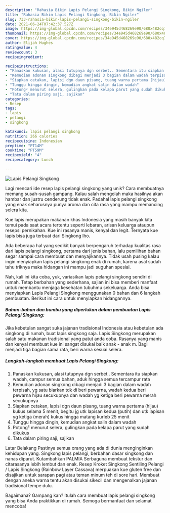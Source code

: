 ```yaml
---
description: "Rahasia Bikin Lapis Pelangi Singkong, Bikin Ngiler"
title: "Rahasia Bikin Lapis Pelangi Singkong, Bikin Ngiler"
slug: 733-rahasia-bikin-lapis-pelangi-singkong-bikin-ngiler
date: 2021-06-24T07:42:37.527Z
image: https://img-global.cpcdn.com/recipes/34e945d468269e90/680x482cq70/lapis-pelangi-singkong-foto-resep-utama.jpg
thumbnail: https://img-global.cpcdn.com/recipes/34e945d468269e90/680x482cq70/lapis-pelangi-singkong-foto-resep-utama.jpg
cover: https://img-global.cpcdn.com/recipes/34e945d468269e90/680x482cq70/lapis-pelangi-singkong-foto-resep-utama.jpg
author: Elijah Hughes
ratingvalue: 4
reviewcount: 3
recipeingredient:

recipeinstructions:
- "Panaskan kukusan, alasi tutupnya dgn serbet.. Sementara itu siapkan wadah, campur semua bahan, aduk hingga semua tercampur rata"
- "Kemudian adonan singkong dibagi menjadi 3 bagian dalam wadah terpisah, yg satu biarkan tdk di beri pewarna, wadah kedua beri pewarna hijau secukupnya dan wadah yg ketiga beri pewarna merah secukupnya"
- "Siapkan cetakan, lapisi dgn daun pisang, tuang warna pertama (hijau) kukus selama 5 menit, begitu jg utk lapisan kedua (putih) dan utk lapisan yg ketiga (merah) kukus hingga matang kurleb 25 menit"
- "Tunggu hingga dingin, kemudian angkat salin dalam wadah"
- "Potong² menurut selera, gulingkan pada kelapa parut yang sudah dikukus"
- "Tata dalam piring saji, sajikan"
categories:
- Resep
tags:
- lapis
- pelangi
- singkong

katakunci: lapis pelangi singkong 
nutrition: 266 calories
recipecuisine: Indonesian
preptime: "PT14M"
cooktime: "PT59M"
recipeyield: "4"
recipecategory: Lunch

---
```



![Lapis Pelangi Singkong](https://img-global.cpcdn.com/recipes/34e945d468269e90/680x482cq70/lapis-pelangi-singkong-foto-resep-utama.jpg)

Lagi mencari ide resep lapis pelangi singkong yang unik? Cara membuatnya memang susah-susah gampang. Kalau salah mengolah maka hasilnya akan hambar dan justru cenderung tidak enak. Padahal lapis pelangi singkong yang enak seharusnya punya aroma dan cita rasa yang mampu memancing selera kita.

Kue lapis merupakan makanan khas Indonesia yang masih banyak kita temui pada saat acara tertentu seperti lebaran, arisan keluarga ataupun resepsi pernikahan. Kue ini rasanya manis, kenyal dan legit. Ternyata kue lapis bisa juga terbuat dari Singkong lho.

Ada beberapa hal yang sedikit banyak berpengaruh terhadap kualitas rasa dari lapis pelangi singkong, pertama dari jenis bahan, lalu pemilihan bahan segar sampai cara membuat dan menyajikannya. Tidak usah pusing kalau ingin menyiapkan lapis pelangi singkong enak di rumah, karena asal sudah tahu triknya maka hidangan ini mampu jadi suguhan spesial.


Nah, kali ini kita coba, yuk, variasikan lapis pelangi singkong sendiri di rumah. Tetap berbahan yang sederhana, sajian ini bisa memberi manfaat untuk membantu menjaga kesehatan tubuhmu sekeluarga. Anda bisa menyiapkan Lapis Pelangi Singkong menggunakan 0 bahan dan 6 langkah pembuatan. Berikut ini cara untuk menyiapkan hidangannya.

<!--inarticleads1-->

##### Bahan-bahan dan bumbu yang diperlukan dalam pembuatan Lapis Pelangi Singkong:



Jika kebetulan sangat suka jajanan tradisional Indonesia atau kebetulan ada singkong di rumah, buat lapis singkong saja. Lapis Singkong merupakan salah satu makanan tradisional yang patut anda coba. Rasanya yang manis dan kenyal membuat kue ini sangat disukai baik anak - anak m. Bagi menjadi tiga bagian sama rata, beri warna sesuai selera. 

<!--inarticleads2-->

##### Langkah-langkah membuat Lapis Pelangi Singkong:

1. Panaskan kukusan, alasi tutupnya dgn serbet.. Sementara itu siapkan wadah, campur semua bahan, aduk hingga semua tercampur rata
1. Kemudian adonan singkong dibagi menjadi 3 bagian dalam wadah terpisah, yg satu biarkan tdk di beri pewarna, wadah kedua beri pewarna hijau secukupnya dan wadah yg ketiga beri pewarna merah secukupnya
1. Siapkan cetakan, lapisi dgn daun pisang, tuang warna pertama (hijau) kukus selama 5 menit, begitu jg utk lapisan kedua (putih) dan utk lapisan yg ketiga (merah) kukus hingga matang kurleb 25 menit
1. Tunggu hingga dingin, kemudian angkat salin dalam wadah
1. Potong² menurut selera, gulingkan pada kelapa parut yang sudah dikukus
1. Tata dalam piring saji, sajikan


Latar Belakang Pastinya semua orang yang ada di dunia menginginkan kehidupan yang. Singkong lapis pelangi, berbahan dasar singkong dan nanas diparut. Kutambahkan PALMIA Serbaguna membuat tekstur dan citarasanya lebih lembut dan enak. Resep Kroket Singkong Sentiling Pelangi / Lapis Singkong (Rainbow Layer Cassava) merpuakan kue gluten free dan disajikan untuk sarapan pagi atau teman minum teh di sore hari. Membuat dengan aneka warna tentu akan disukai sikecil dan mengenalkan jajanan tradisional tempe dulu. 

Bagaimana? Gampang kan? Itulah cara membuat lapis pelangi singkong yang bisa Anda praktikkan di rumah. Semoga bermanfaat dan selamat mencoba!
